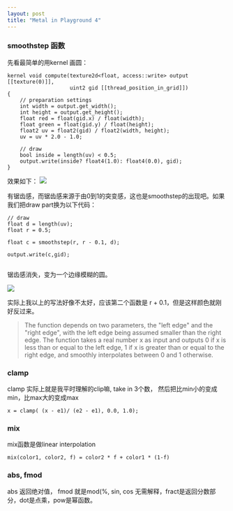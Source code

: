 ```yaml
---
layout: post
title: "Metal in Playground 4"
---
```




### smoothstep 函数

先看最简单的用kernel 画圆：

```
kernel void compute(texture2d<float, access::write> output [[texture(0)]],
                    uint2 gid [[thread_position_in_grid]])
{	
	// preparation settings
    int width = output.get_width();
    int height = output.get_height();
    float red = float(gid.x) / float(width);
    float green = float(gid.y) / float(height);
    float2 uv = float2(gid) / float2(width, height);
    uv = uv * 2.0 - 1.0;
    
    // draw
    bool inside = length(uv) < 0.5;
    output.write(inside? float4(1.0): float4(0.0), gid);
}
```

效果如下：
![]({{site.baseurl}}/images/draw/01.png)

有锯齿感，而锯齿感来源于由0到1的突变感，这也是smoothstep的出现吧。如果我们把draw part换为以下代码：


```
// draw
float d = length(uv);
float r = 0.5;
    
float c = smoothstep(r, r - 0.1, d);
    
output.write(c,gid);
    
```

锯齿感消失，变为一个边缘模糊的圆。

![]({{site.baseurl}}/images/draw/02.png)


实际上我以上的写法好像不太好，应该第二个函数是 r + 0.1，但是这样颜色就刚好反过来。



>The function depends on two parameters, the "left edge" and the "right edge", with the left edge being assumed smaller than the right edge. The function takes a real number x as input and outputs 0 if x is less than or equal to the left edge, 1 if x is greater than or equal to the right edge, and smoothly interpolates between 0 and 1 otherwise.



### clamp

clamp 实际上就是我平时理解的clip嘛, take in 3个数， 然后把比min小的变成min，比max大的变成max

```
x = clamp( (x - e1)/ (e2 - e1), 0.0, 1.0);
```

### mix

mix函数是做linear interpolation

```
mix(color1, color2, f) = color2 * f + color1 * (1-f)
```

### abs, fmod


abs 返回绝对值， fmod 就是mod(%, sin, cos 无需解释，fract是返回分数部分，dot是点乘，pow是幂函数。






